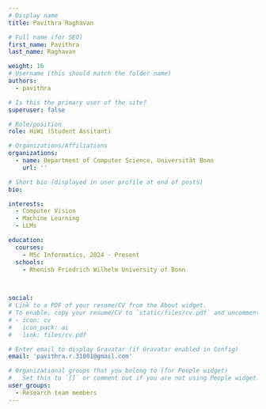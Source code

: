 ```yaml
---
# Display name
title: Pavithra Raghavan

# Full name (for SEO)
first_name: Pavithra
last_name: Raghavan

weight: 16
# Username (this should match the folder name)
authors:
  - pavithra

# Is this the primary user of the site?
superuser: false

# Role/position
role: HiWi (Student Assitant)

# Organizations/Affiliations
organizations:
  - name: Department of Computer Science, Universität Bonn
    url: ''

# Short bio (displayed in user profile at end of posts)
bio: 

interests:
  - Computer Vision
  - Machine Learning
  - LLMs

education:
  courses:
    - MSc Informatics, 2024 - Present
  schools:
    - Rhenish Friedrich Wilhelm University of Bonn

    

social:
# Link to a PDF of your resume/CV from the About widget.
# To enable, copy your resume/CV to `static/files/cv.pdf` and uncomment the lines below.
# - icon: cv
#   icon_pack: ai
#   link: files/cv.pdf

# Enter email to display Gravatar (if Gravatar enabled in Config)
email: 'pavithra.r.31001@gmail.com'

# Organizational groups that you belong to (for People widget)
#   Set this to `[]` or comment out if you are not using People widget.
user_groups:
  - Research team members
---
```

